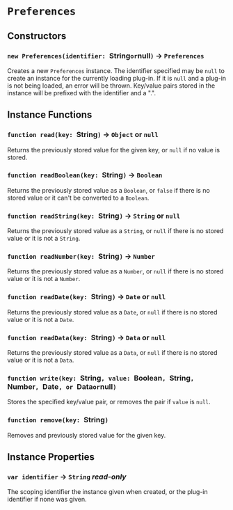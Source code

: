 # `Preferences`

## Constructors

### `new Preferences(identifier: `String` or `null`)` → `Preferences`

Creates a new `Preferences` instance. The identifier specified may be `null` to create an instance for the currently loading plug-in. If it is `null` and a plug-in is not being loaded, an error will be thrown. Key/value pairs stored in the instance will be prefixed with the identifier and a ".".   
  


## Instance Functions

### `function read(key: `String`)` → `Object` or `null`

Returns the previously stored value for the given key, or `null` if no value is stored.   
  


### `function readBoolean(key: `String`)` → `Boolean`

Returns the previously stored value as a `Boolean`, or `false` if there is no stored value or it can't be converted to a `Boolean`.   
  


### `function readString(key: `String`)` → `String` or `null`

Returns the previously stored value as a `String`, or `null` if there is no stored value or it is not a `String`.   
  


### `function readNumber(key: `String`)` → `Number`

Returns the previously stored value as a `Number`, or `null` if there is no stored value or it is not a `Number`.   
  


### `function readDate(key: `String`)` → `Date` or `null`

Returns the previously stored value as a `Date`, or `null` if there is no stored value or it is not a `Date`.   
  


### `function readData(key: `String`)` → `Data` or `null`

Returns the previously stored value as a `Data`, or `null` if there is no stored value or it is not a `Data`.   
  


### `function write(key: `String`, value: `Boolean`, `String`, `Number`, `Date`, or `Data` or `null`)`

Stores the specified key/value pair, or removes the pair if `value` is `null`.   
  


### `function remove(key: `String`)`

Removes and previously stored value for the given key.   
  


## Instance Properties

### `var identifier` → `String` _read-only_

The scoping identifier the instance given when created, or the plug-in identifier if none was given.   
  

